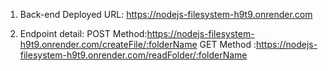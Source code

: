 1. Back-end Deployed URL: https://nodejs-filesystem-h9t9.onrender.com

2. Endpoint detail: POST Method:https://nodejs-filesystem-h9t9.onrender.com/createFile/:folderName
                    GET Method :https://nodejs-filesystem-h9t9.onrender.com/readFolder/:folderName
